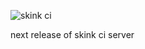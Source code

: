 ![skink ci](https://raw.github.com/heynemann/skink.vnext/master/gh/skink-logo.png) 

next release of skink ci server
